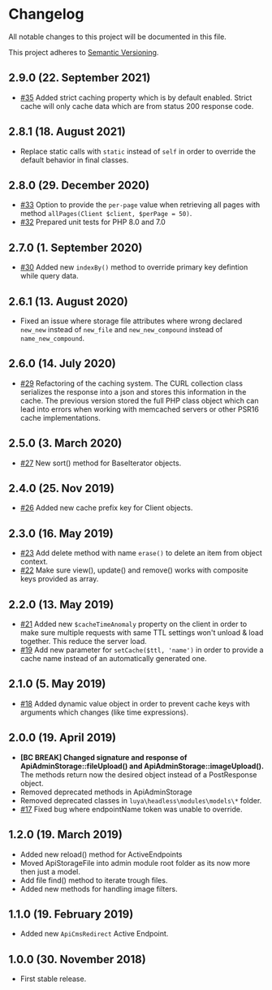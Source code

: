 # Changelog

All notable changes to this project will be documented in this file.

This project adheres to [Semantic Versioning](http://semver.org/).

## 2.9.0 (22. September 2021)

+ [#35](https://github.com/luyadev/luya-headless/pull/35) Added strict caching property which is by default enabled. Strict cache will only cache data which are from status 200 response code.

## 2.8.1 (18. August 2021)

+ Replace static calls with `static` instead of `self` in order to override the default behavior in final classes.

## 2.8.0 (29. December 2020)

+ [#33](https://github.com/luyadev/luya-headless/pull/33) Option to provide the `per-page` value when retrieving all pages with method `allPages(Client $client, $perPage = 50)`.
+ [#32](https://github.com/luyadev/luya-headless/pull/32) Prepared unit tests for PHP 8.0 and 7.0

## 2.7.0 (1. September 2020)

+ [#30](https://github.com/luyadev/luya-headless/pull/30) Added new `indexBy()` method to override primary key defintion while query data.

## 2.6.1 (13. August 2020)

+ Fixed an issue where storage file attributes where wrong declared `new_new` instead of `new_file` and `new_new_compound` instead of `name_new_compound`.

## 2.6.0 (14. July 2020)

+ [#29](https://github.com/luyadev/luya-headless/pull/29) Refactoring of the caching system. The CURL collection class serializes the response into a json and stores this information in the cache. The previous version stored the full PHP class object which can lead into errors when working with memcached servers or other PSR16 cache implementations.

## 2.5.0 (3. March 2020)

+ [#27](https://github.com/luyadev/luya-headless/issues/27) New sort() method for BaseIterator objects.

## 2.4.0 (25. Nov 2019)

+ [#26](https://github.com/luyadev/luya-headless/pull/26) Added new cache prefix key for Client objects.

## 2.3.0 (16. May 2019)

+ [#23](https://github.com/luyadev/luya-headless/issues/23) Add delete method with name `erase()` to delete an item from object context.
+ [#22](https://github.com/luyadev/luya-headless/issues/22) Make sure view(), update() and remove() works with composite keys provided as array.

## 2.2.0 (13. May 2019)

+ [#21](https://github.com/luyadev/luya-headless/issues/21) Added new `$cacheTimeAnomaly` property on the client in order to make sure multiple requests with same TTL settings won't unload & load together. This reduce the server load.
+ [#19](https://github.com/luyadev/luya-headless/issues/19) Add new parameter for `setCache($ttl, 'name')` in order to provide a cache name instead of an automatically generated one.

## 2.1.0 (5. May 2019)

+ [#18](https://github.com/luyadev/luya-headless/issues/18) Added dynamic value object in order to prevent cache keys with arguments which changes (like time expressions).

## 2.0.0 (19. April 2019)

+ **[BC BREAK] Changed signature and response of ApiAdminStorage::fileUpload() and ApiAdminStorage::imageUpload().** The methods return now the desired object instead of a PostResponse object.
+ Removed deprecated methods in ApiAdminStorage
+ Removed deprecated classes in `luya\headless\modules\models\*` folder.
+ [#17](https://github.com/luyadev/luya-headless/issues/17) Fixed bug where endpointName token was unable to override.

## 1.2.0 (19. March 2019)

+ Added new reload() method for ActiveEndpoints
+ Moved ApiStorageFile into admin module root folder as its now more then just a model.
+ Add file find() method to iterate trough files.
+ Added new methods for handling image filters.

## 1.1.0 (19. February 2019)

+ Added new `ApiCmsRedirect` Active Endpoint.

## 1.0.0 (30. November 2018)

+ First stable release.
